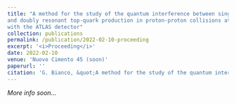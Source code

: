 ```yaml
---
title: "A method for the study of the quantum interference between singly
and doubly resonant top-quark production in proton-proton collisions at the LHC
with the ATLAS detector"
collection: publications
permalink: /publication/2022-02-10-proceeding
excerpt: '<i>Proceeding</i>'
date: 2022-02-10
venue: 'Nuovo Cimento 45 (soon)'
paperurl: ''
citation: 'G. Bianco, &quot;A method for the study of the quantum interference between singly and doubly resonant top-quark production in proton-proton collisions at the LHC with the ATLAS detector&quot;, <i>Nuovo Cimento</i> 45, (2022).'
---
```

*More info soon...*
